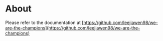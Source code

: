 # About
Please refer to the documentation at [https://github.com/leejiawen98/we-are-the-champions](https://github.com/leejiawen98/we-are-the-champions)

